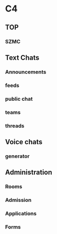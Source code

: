 # C4

## TOP
### SZMC

## Text Chats
### Announcements
### feeds
### public chat
### teams
### threads

## Voice chats
### generator

## Administration
### Rooms
### Admission
### Applications
### Forms




